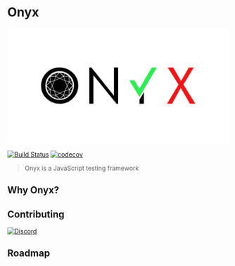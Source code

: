 # Onyx
![Onyx logo](docs/assets/onyx-logo-sm.svg)

[![Build Status](https://travis-ci.org/onyxjs/onyx.svg?branch=master)](https://travis-ci.org/onyxjs/onyx)
[![codecov](https://codecov.io/gh/onyxjs/onyx/branch/master/graph/badge.svg)](https://codecov.io/gh/onyxjs/onyx)

> Onyx is a JavaScript testing framework

## Why Onyx?

## Contributing

<a href="https://discord.gg/7kmQuWw">
  <img
    height=40px
    src="https://discordapp.com/assets/2c21aeda16de354ba5334551a883b481.png" alt="Discord"
  >
</a>

## Roadmap
